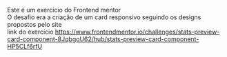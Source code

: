 Este é um exercicio do Frontend mentor <br>
O desafio era a criação de um card responsivo seguindo os designs propostos pelo site <br>
link do exercício https://www.frontendmentor.io/challenges/stats-preview-card-component-8JqbgoU62/hub/stats-preview-card-component-HP5CLf6rfU
